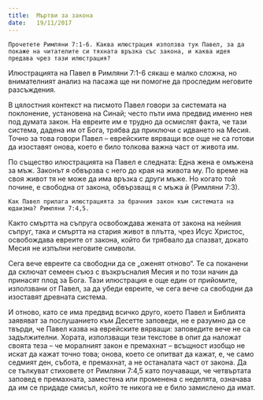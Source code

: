 ```yaml
---
title:  Мъртви за закона
date:   19/11/2017
---
```


`Прочетете Римляни 7:1-6. Каква илюстрация използва тук Павел, за да покаже на читателите си тяхната връзка със закона, и каква идея предава чрез тази илюстрация?`

Илюстрацията на Павел в Римляни 7:1-6 сякаш е малко сложна, но внимателният анализ на пасажа ще ни помогне да проследим неговите разсъждения.

В цялостния контекст на писмото Павел говори за системата на поклонение, установена на Синай; често пъти има предвид именно нея под думата закон. На евреите им е трудно да осмислят факта, че тази система, дадена им от Бога, трябва да приключи с идването на Месия. Точно за това говори Павел – еврейските вярващи все още не са готови да изоставят онова, което е било толкова важна част от живота им.

По същество илюстрацията на Павел е следната: Една жена е омъжена за мъж. Законът я обвързва с него до края на живота му. По време на своя живот тя не може да има връзка с други мъже. Но когато той почине, е свободна от закона, обвързващ я с мъжа ѝ (Римляни 7:3).

`Как Павел прилага илюстрацията за брачния закон към системата на юдаизма? Римляни 7:4,5.`

Както смъртта на съпруга освобождава жената от закона на нейния съпруг, така и смъртта на стария живот в плътта, чрез Исус Христос, освобождава евреите от закона, който би трябвало да спазват, докато Месия не изпълни неговите символи.

Сега вече евреите са свободни да се „оженят отново“. Те са поканени да сключат семеен съюз с възкръсналия Месия и по този начин да принасят плод за Бога. Тази илюстрация е още един от прийомите, използвани от Павел, за да убеди евреите, че сега вече са свободни да изоставят древната система.

И отново, като се има предвид всичко друго, което Павел и Библията заявяват за послушанието към Десетте заповеди, не е разумно да се твърди, че Павел казва на еврейските вярващи: заповедите вече не са задължителни. Хората, използващи тези текстове в опит да наложат своята теза – че моралният закон е премахнат – всъщност изобщо не искат да кажат точно това; онова, което се опитват да кажат, е, че само седмият ден, събота, е премахнат, а не останалата част от закона. Да се тълкуват стиховете от Римляни 7:4,5 като поучаващи, че четвъртата заповед е премахната, заместена или променена с неделята, означава да им се придаде смисъл, който те никога не е било замислено да имат.